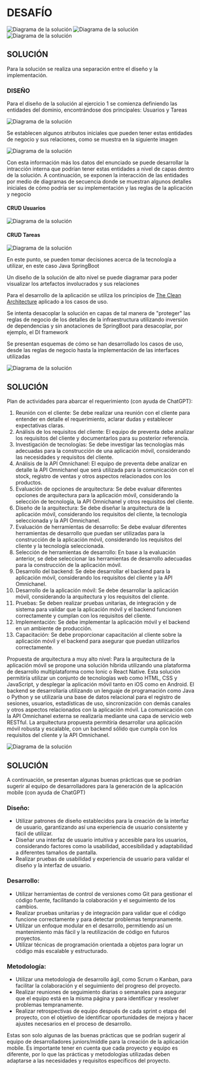 # DESAFÍO

![Diagrama de la solución](docs/images/ionix-challenge-01.png)
![Diagrama de la solución](docs/images/ionix-challenge-02.png)
![Diagrama de la solución](docs/images/ionix-challenge-03.png)

## SOLUCIÓN

Para la solución se realiza una separación entre el diseño y la implementación.

### DISEÑO

Para el diseño de la solución al ejercicio 1 se comienza definiendo las entidades del dominio, encontrándose dos principales: Usuarios y Tareas

![Diagrama de la solución](docs/images/ionix-entity-diagram-01.png)

Se establecen algunos atributos iniciales que pueden tener estas entidades de negocio y sus relaciones, como se muestra en la siguiente imagen

![Diagrama de la solución](docs/images/ionix-entity-diagram-02.png)

Con esta información más los datos del enunciado se puede desarrollar la intracción interna que podrían tener estas entidades a nivel de capas dentro de la solución. A continuación, se exponen la interacción de las entidades por medio de diagramas de secuencia donde se muestran algunos detalles iniciales de cómo podría ser su implementación y las reglas de la aplicación y negocio

#### CRUD Usuarios
![Diagrama de la solución](docs/images/ionix-sequence-diagram-01.jpg)

#### CRUD Tareas
![Diagrama de la solución](docs/images/ionix-sequence-diagram-02.jpg)

En este punto, se pueden tomar decisiones acerca de la tecnología a utilizar, en este caso Java SpringBoot 

Un diseño de la solución de alto nivel se puede diagramar para poder visualizar los artefactos involucrados y sus relaciones

Para el desarrollo de la aplicación se utiliza los principios de [The Clean Architecture](https://blog.cleancoder.com/uncle-bob/2012/08/13/the-clean-architecture.html) aplicado a los casos de uso.

Se intenta desacoplar la solución en capas de tal manera de "proteger" las reglas de negocio de los detalles de la infraestructura utilizando inversión de dependencias y sin anotaciones de SpringBoot para desacoplar, por ejemplo, el DI framework

Se presentan esquemas de cómo se han desarrollado los casos de uso, desde las reglas de negocio hasta la implementación de las interfaces utilizadas


![Diagrama de la solución](docs/images/ionix-challenge-04.png)

## SOLUCIÓN

Plan de actividades para abarcar el requerimiento (con ayuda de ChatGPT):
1. Reunión con el cliente: Se debe realizar una reunión con el cliente para entender en detalle el requerimiento, aclarar dudas y establecer expectativas claras.
2. Análisis de los requisitos del cliente: El equipo de preventa debe analizar los requisitos del cliente y documentarlos para su posterior referencia.
3. Investigación de tecnologías: Se debe investigar las tecnologías más adecuadas para la construcción de una aplicación móvil, considerando las necesidades y requisitos del cliente.
4. Análisis de la API Omnichanel: El equipo de preventa debe analizar en detalle la API Omnichanel que será utilizada para la comunicación con el stock, registro de ventas y otros aspectos relacionados con los productos.
5. Evaluación de opciones de arquitectura: Se debe evaluar diferentes opciones de arquitectura para la aplicación móvil, considerando la selección de tecnología, la API Omnichanel y otros requisitos del cliente.
6. Diseño de la arquitectura: Se debe diseñar la arquitectura de la aplicación móvil, considerando los requisitos del cliente, la tecnología seleccionada y la API Omnichanel.
7. Evaluación de herramientas de desarrollo: Se debe evaluar diferentes herramientas de desarrollo que puedan ser utilizadas para la construcción de la aplicación móvil, considerando los requisitos del cliente y la tecnología seleccionada.
8. Selección de herramientas de desarrollo: En base a la evaluación anterior, se debe seleccionar las herramientas de desarrollo adecuadas para la construcción de la aplicación móvil.
9. Desarrollo del backend: Se debe desarrollar el backend para la aplicación móvil, considerando los requisitos del cliente y la API Omnichanel.
10. Desarrollo de la aplicación móvil: Se debe desarrollar la aplicación móvil, considerando la arquitectura y los requisitos del cliente.
11. Pruebas: Se deben realizar pruebas unitarias, de integración y de sistema para validar que la aplicación móvil y el backend funcionen correctamente y cumplan con los requisitos del cliente.
12. Implementación: Se debe implementar la aplicación móvil y el backend en un ambiente de producción.
13. Capacitación: Se debe proporcionar capacitación al cliente sobre la aplicación móvil y el backend para asegurar que puedan utilizarlos correctamente.

Propuesta de arquitectura a muy alto nivel:
Para la arquitectura de la aplicación móvil se propone una solución híbrida utilizando una plataforma de desarrollo multiplataforma como Ionic o React Native. Esta solución permitiría utilizar un conjunto de tecnologías web como HTML, CSS y JavaScript, y desplegar la aplicación móvil tanto en iOS como en Android.
El backend se desarrollaría utilizando un lenguaje de programación como Java o Python y se utilizaría una base de datos relacional para el registro de sesiones, usuarios, estadísticas de uso, sincronización con demás canales y otros aspectos relacionados con la aplicación móvil. La comunicación con la API Omnichanel externa se realizaría mediante una capa de servicio web RESTful.
La arquitectura propuesta permitiría desarrollar una aplicación móvil robusta y escalable, con un backend sólido que cumpla con los requisitos del cliente y la API Omnichanel.

![Diagrama de la solución](docs/images/ionix-challenge-05.png)

## SOLUCIÓN

A continuación, se presentan algunas buenas prácticas que se podrían sugerir al equipo de desarrolladores para la generación de la aplicación mobile (con ayuda de ChatGPT)

### Diseño:
- Utilizar patrones de diseño establecidos para la creación de la interfaz de usuario, garantizando así una experiencia de usuario consistente y fácil de utilizar.
- Diseñar una interfaz de usuario intuitiva y accesible para los usuarios, considerando factores como la usabilidad, accesibilidad y adaptabilidad a diferentes tamaños de pantalla.
- Realizar pruebas de usabilidad y experiencia de usuario para validar el diseño y la interfaz de usuario.

### Desarrollo:
- Utilizar herramientas de control de versiones como Git para gestionar el código fuente, facilitando la colaboración y el seguimiento de los cambios.
- Realizar pruebas unitarias y de integración para validar que el código funcione correctamente y para detectar problemas tempranamente.
- Utilizar un enfoque modular en el desarrollo, permitiendo así un mantenimiento más fácil y la reutilización de código en futuros proyectos.
- Utilizar técnicas de programación orientada a objetos para lograr un código más escalable y estructurado.

### Metodología:
- Utilizar una metodología de desarrollo ágil, como Scrum o Kanban, para facilitar la colaboración y el seguimiento del progreso del proyecto.
- Realizar reuniones de seguimiento diarias o semanales para asegurar que el equipo está en la misma página y para identificar y resolver problemas tempranamente.
- Realizar retrospectivas de equipo después de cada sprint o etapa del proyecto, con el objetivo de identificar oportunidades de mejora y hacer ajustes necesarios en el proceso de desarrollo.

Estas son solo algunas de las buenas prácticas que se podrían sugerir al equipo de desarrolladores juniors/middle para la creación de la aplicación mobile. Es importante tener en cuenta que cada proyecto y equipo es diferente, por lo que las prácticas y metodologías utilizadas deben adaptarse a las necesidades y requisitos específicos del proyecto.
